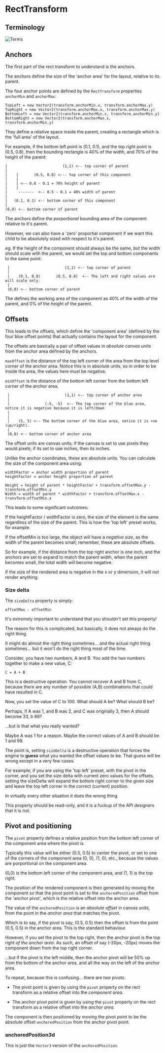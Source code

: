 

# RectTransform

## Terminology

![Terms](https://raw.github.com/shadowmint/unity-article-recttransform/master/docs/images/terms.png)

## Anchors

The first part of the rect transform to understand is the anchors.

The anchors define the size of the 'anchor area' for the layout, relative to its parent.

The four anchor points are defined by the `RectTransform` properties `anchorMin` and `anchorMax`:

    TopLeft = new Vector2(transform.anchorMin.x, transform.anchorMax.y)
    TopRight = new Vector2(transform.anchorMax.x, transform.anchorMax.y)
    BottomLeft = new Vector2(transform.anchorMin.x, transform.anchorMin.y)
    BottomRight = new Vector2(transform.anchorMax.x, transform.anchorMin.y)

They define a relative space inside the parent, creating a rectangle which is the 'full area' of the layout.

For example, if the bottom left point is (0.1, 0.1), and the top right point is (0.5, 0.8), then the
bounding rectangle is 40% of the width, and 70% of the height of the parent:

    |                         (1,1) <-- top corner of parent
    |
    |    |       (0.5, 0.8) <--- top corner of this component
    |    |
    |    | <-- 0.8 - 0.1 = 70% height of parent
    |    |
    |     -------  <-- 0.5 - 0.1 = 40% width of parent
    |
    |   (0.1, 0.1) <-- bottom corner of this component
    |
    (0,0) <-- bottom corner of parent
    
The anchors define the *porportional* bounding area of the component relative to it's parent.

However, we can also have a 'zero' proportial component if we want this child to be absolutely sized
with respect to it's parent. 

eg. If the height of the component should always be the same, but the width should scale with the
parent, we would set the top and bottom components to the same point:

     |                         (1,1) <-- top corner of parent
     |
     |    (0.1, 0.8)       (0.5, 0.8)  <-- The left and right values are will scale only.
     |
     (0,0) <-- bottom corner of parent
     
The defines the working area of the component as 40% of the width of the parent, and 0% of the height 
of the parent.

## Offsets

This leads to the offsets, which define the 'component area' (defined by the four blue offset points) that actually 
contains the layout for the component.

The offsets are basically a pair of offset values in *absolute canvas units* from the anchor area defined
by the anchors.

`maxOffset` is the distance of the top left corner of the area from the top level corner of the anchor area.
Notice this is in absolute units, so in order to be inside the area, the values here must be negative.

`minOffset` is the distance of the bottom left corner from the bottom left corner of the anchor area.

     |                         (1,1) <-- top corner of anchor area
     |
     |                (-5, -5)  <-- The top corner of the blue area, notice it is negative because it is left/down
     |
     |
     |    (5, 5) <-- The bottom corner of the blue area, notice it is +ve (up/right).     
     |
     (0,0) <-- bottom corner of anchor area
     
The offset units are canvas units; if the canvas is set to use pixels they would pixels; if its set to
use inches, then its inches.

Unlike the anchor coordinates, these are absolute units. You can calculate the size of the component area
using:

    widthFactor = anchor width proportion of parent
    heightFactor = anchor height proportion of parent
            
    Height = height of parent * heightFactor + transform.offsetMax.y - transform.offsetMin.y
    Width = width of parent * widthFactor + transform.offsetMax.x - transform.offsetMin.x

This leads to some significant outcomes:

If the heightFactor / widthFactor is zero, the size of the element is the same regardless of the
size of the parent. This is how the 'top left' preset works, for example.

If the offsetMin is too large, the object will have a *negative size*, as the width of the parent
becomes small; remember, these are absolute offsets.

So for example, if the distance from the top right anchor is one inch, and the anchors are set to expand 
to match the parent width, when the parent becomes small, the total width will become negative. 

If the size of the rendered area is negative in the x or y dimension, it will not render anything.

### Size delta

The `sizeDelta` property is simply:

    offsetMax - offsetMin

It's extremely important to understand that you shouldn't set this property!
    
The reason for this is complicated, but basically, it does not always do the right thing.

It might do almost the right thing sometimes... and the actual right thing sometimes...
but it won't do the right thing most of the time.

Consider, you have two numbers, A and B. You add the two numbers together to make a new value, C:

    C = A + B

This is a destructive operation. You cannot recover A and B from C, because there are any number of
possible (A,B) combinations that could have resulted in C.

Now, you set the value of C to 100. What should A be? What should B be?

Perhaps, if A was 1, and B was 2, and C was originally 3, then A should become 33, b 66? 

...but is that what you really wanted? 

Maybe A was 1 for a reason. Maybe the correct values of A and B should be 1 and 99.

The point is, setting `sizeDelta` is a destructive operation that forces the engine to **guess** what you
wanted the offset values to be. That guess will be wrong except in a very few cases.

For example, if you are using the 'top left' preset, with the pivot in the corner, and you set the size delta 
with current zero values for the offsets, setting the sizeDelta will expand the bottom right corner to the given
size and leave the top left corner in the correct (current) position.

In virtually every other situation it does the wrong thing.

This property should be read-only, and it is a fuckup of the API designers that it is not.

## Pivot and positioning

The `pivot` property defines a relative position from the bottom left corner of the component
area where the pivot is.

Typically this value will be either (0.5, 0.5) to center the pivot, or set to one of the corners of
the component area (0, 0), (1, 0), etc., because the values are porportional on the component area.

(0,0) is the bottom left corner of the component area, and (1, 1) is the top right.

The position of the rendered component is then generated by moving the component so that the pivot point
is set to the `anchoredPosition` offset from the 'anchor pivot', which is the relative offset into the
anchor area.

The value of the `anchoredPosition` is an *absolute offset* in canvas units, from the point in the
*anchor area* that matches the pivot.

Which is to say, if the pivot is say, (0.5, 0.5) then the offset is from the point (0.5, 0.5) in the
anchor area. This is the standard behaviour.

However, if you set the pivot to the top right, then the anchor pivot is the top right *of the anchor area*.
As such, an offset of say (-20px, -20px) moves the component down from the top right corner. 

...but if the pivot is the left middle, then the anchor pivot will be 50% up from the bottom of the anchor
area, and all the way on the left of the anchor area.

To repeat, because this is confusing... there are *two* pivots.

- The pivot point is given by using the `pivot` property on the rect transform as a relative offset into the *component area*.

- The anchor pivot point is given by using the `pivot` property on the rect transform as a relative offset into the *anchor area*.

The component is then positioned by moving the pivot point to be the absolute offset `anchoredPosition` from the anchor
pivot point.

### anchoredPosition3d

This is just the `Vector3` version of the `anchoredPosition`.


